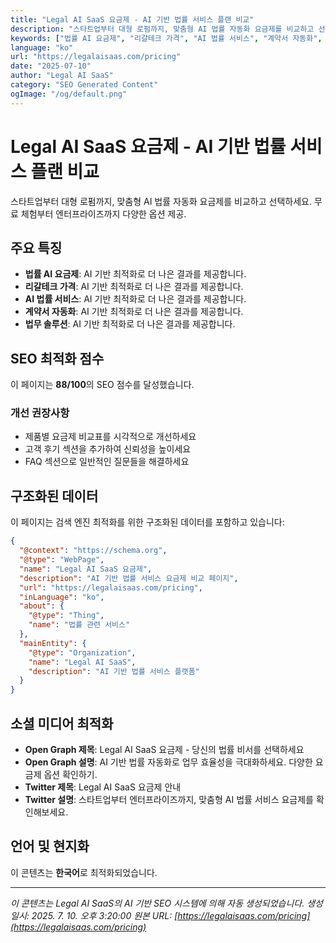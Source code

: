 ```yaml
---
title: "Legal AI SaaS 요금제 - AI 기반 법률 서비스 플랜 비교"
description: "스타트업부터 대형 로펌까지, 맞춤형 AI 법률 자동화 요금제를 비교하고 선택하세요. 무료 체험부터 엔터프라이즈까지 다양한 옵션 제공."
keywords: ["법률 AI 요금제", "리갈테크 가격", "AI 법률 서비스", "계약서 자동화", "법무 솔루션"]
language: "ko"
url: "https://legalaisaas.com/pricing"
date: "2025-07-10"
author: "Legal AI SaaS"
category: "SEO Generated Content"
ogImage: "/og/default.png"
---
```


# Legal AI SaaS 요금제 - AI 기반 법률 서비스 플랜 비교

스타트업부터 대형 로펌까지, 맞춤형 AI 법률 자동화 요금제를 비교하고 선택하세요. 무료 체험부터 엔터프라이즈까지 다양한 옵션 제공.

## 주요 특징

- **법률 AI 요금제**: AI 기반 최적화로 더 나은 결과를 제공합니다.
- **리갈테크 가격**: AI 기반 최적화로 더 나은 결과를 제공합니다.
- **AI 법률 서비스**: AI 기반 최적화로 더 나은 결과를 제공합니다.
- **계약서 자동화**: AI 기반 최적화로 더 나은 결과를 제공합니다.
- **법무 솔루션**: AI 기반 최적화로 더 나은 결과를 제공합니다.

## SEO 최적화 점수

이 페이지는 **88/100**의 SEO 점수를 달성했습니다.

### 개선 권장사항

- 제품별 요금제 비교표를 시각적으로 개선하세요
- 고객 후기 섹션을 추가하여 신뢰성을 높이세요
- FAQ 섹션으로 일반적인 질문들을 해결하세요

## 구조화된 데이터

이 페이지는 검색 엔진 최적화를 위한 구조화된 데이터를 포함하고 있습니다:

```json
{
  "@context": "https://schema.org",
  "@type": "WebPage",
  "name": "Legal AI SaaS 요금제",
  "description": "AI 기반 법률 서비스 요금제 비교 페이지",
  "url": "https://legalaisaas.com/pricing",
  "inLanguage": "ko",
  "about": {
    "@type": "Thing",
    "name": "법률 관련 서비스"
  },
  "mainEntity": {
    "@type": "Organization",
    "name": "Legal AI SaaS",
    "description": "AI 기반 법률 서비스 플랫폼"
  }
}
```

## 소셜 미디어 최적화

- **Open Graph 제목**: Legal AI SaaS 요금제 - 당신의 법률 비서를 선택하세요
- **Open Graph 설명**: AI 기반 법률 자동화로 업무 효율성을 극대화하세요. 다양한 요금제 옵션 확인하기.
- **Twitter 제목**: Legal AI SaaS 요금제 안내
- **Twitter 설명**: 스타트업부터 엔터프라이즈까지, 맞춤형 AI 법률 서비스 요금제를 확인해보세요.

## 언어 및 현지화

이 콘텐츠는 **한국어**로 최적화되었습니다.

---

*이 콘텐츠는 Legal AI SaaS의 AI 기반 SEO 시스템에 의해 자동 생성되었습니다.*
*생성일시: 2025. 7. 10. 오후 3:20:00*
*원본 URL: [https://legalaisaas.com/pricing](https://legalaisaas.com/pricing)*